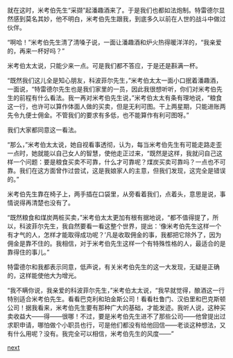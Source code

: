 
就在这时，米考伯先生“采撷”起潘趣酒来了。于是我们也都如法炮制。特雷德尔显然感到莫名其妙，他不明白，米考伯先生跟我，到底多久以前在人世的战斗中做过伙伴。

“啊哈！”米考伯先生清了清嗓子说，一面让潘趣酒和炉火热得暖洋洋的，“我亲爱的，再来一杯好吗？”

米考伯太太说，只能少来一点。可是我们都不答应，于是还是斟满一杯。

“既然我们这儿全是知心朋友，科波菲尔先生，”米考伯太太一面小口抿着潘趣酒，一面说，“特雷德尔先生也是我们家里的一员，因此我很想听听，你们对米考伯先生的前程有什么看法。我一再对米考伯先生说，”米考伯太太有条有理地说，“粮食这一行，也许可以算作体面人做的买卖，但是无利可图。干上两星期，只能进账两先令九便士佣金。不管我们的要求有多低，也不能算作有利可图呀。”

我们大家都同意这一看法。

“那么，”米考伯太太说，她自视看事透彻，认为，每当米考伯先生有可能走路走歪一点时，她就能以自己女人的智慧，使他走正过来，“既然是这样，我就问自己这样一个问题：要是粮食买卖不可靠，什么才可靠呢？煤炭买卖可靠吗？一点也不可靠。我们在这方面曾作过尝试，这是我娘家人的主意，但我们发现，这完全是错误的。”

米考伯先生靠在椅子上，两手插在口袋里，从旁看着我们，点着头，意思是说，事情说得再清楚也没有了。

“既然粮食和煤炭两桩买卖，”米考伯太太更加有根有据地说，“都不值得提了，所以，科波菲尔先生，我自然要看一看这整个世界，提出：‘像米考伯先生这样一个有才气的人，怎样才能取得成功呢？’凡是收取佣金的事，我都把它除外了，因为佣金是靠不住的。我相信，对于米考伯先生这样一个有特殊性格的人，最适合的是靠得住的事儿。”

特雷德尔和我都表示同意，低声说，有关米考伯先生的这一大发现，无疑是正确的，这样能使他大为增光。

“我不瞒你说，我亲爱的科波菲尔先生，”米考伯太太说，“我早就觉得，酿酒这一行特别适合米考伯先生。看看巴克利和珀金斯公司！看看杜鲁门、汉伯里和巴克斯顿公司！据我看来，米考伯先生要有那种广大的基础，才能发迹。我听人说，这种买卖收益大——得——很哪！不过，要是米考伯先生进不了那些公司——他曾提出过求职申请，哪怕做个小职员也行，可是他们都没有给他回信——老谈这种想法，又有什么用呢？没有。我完全可以相信，米考伯先生的风度——”

[next](page372.md)
